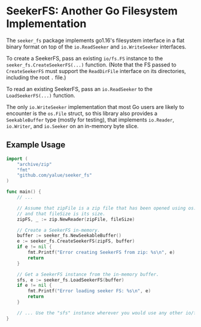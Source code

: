 SeekerFS: Another Go Filesystem Implementation
==============================================

The `seeker_fs` package implements go1.16's filesystem interface in a flat
binary format on top of the `io.ReadSeeker` and `io.WriteSeeker` interfaces.

To create a SeekerFS, pass an existing `io/fs.FS` instance to the
`seeker_fs.CreateSeekerFS(...)` function.  (Note that the FS passed to
`CreateSeekerFS` must support the `ReadDirFile` interface on its directories,
including the root `.` file.)

To read an existing SeekerFS, pass an `io.ReadSeeker` to the
`LoadSeekerFS(...)` function.

The only `io.WriteSeeker` implementation that most Go users are likely to
encounter is the `os.File` struct, so this library also  provides a
`SeekableBuffer` type (mostly for testing), that implements `io.Reader`,
`io.Writer`, and `io.Seeker` on an in-memory byte slice.


Example Usage
-------------

```go
import (
    "archive/zip"
    "fmt"
    "github.com/yalue/seeker_fs"
)

func main() {
    // ...

    // Assume that zipFile is a zip file that has been opened using os.Open,
    // and that fileSize is its size.
    zipFS, _ := zip.NewReader(zipFile, fileSize)

    // Create a SeekerFS in-memory.
    buffer := seeker_fs.NewSeekableBuffer()
    e := seeker_fs.CreateSeekerFS(zipFS, buffer)
    if e != nil {
        fmt.Printf("Error creating SeekerFS from zip: %s\n", e)
        return
    }

    // Get a SeekerFS instance from the in-memory buffer.
    sfs, e := seeker_fs.LoadSeekerFS(buffer)
    if e != nil {
        fmt.Printf("Error loading seeker FS: %s\n", e)
        return
    }

    // ... Use the "sfs" instance wherever you would use any other io/fs.FS.
}
```

